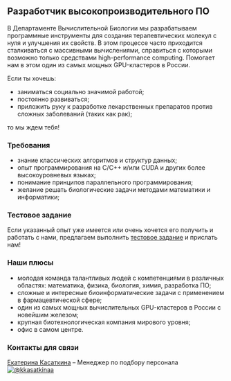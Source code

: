 ## Разработчик высокопроизводительного ПО

В Департаменте Вычислительной Биологии мы разрабатываем программные инструменты для создания терапевтических молекул с нуля и улучшения их свойств. В этом процессе часто приходится сталкиваться с массивными вычислениями, справиться с которыми возможно только средствами high-performance computing. Помогает нам в этом один из самых мощных GPU-кластеров в России.

Если ты хочешь:
- заниматься социально значимой работой;
- постоянно развиваться;
- приложить руку к разработке лекарственных препаратов против сложных заболеваний (таких как рак);
 
 то мы ждем тебя!

### Требования
- знание классических алгоритмов и структур данных;
- опыт программирования на C/C++ и/или CUDA и других более высокоуровневых языках;
- понимание принципов параллельного программирования;
- желание решать биологические задачи методами математики и информатики;

<!---
### Будет плюсом
- опыт разработки высокопроизводительного кода под GPU или другие архитектуры;
- опыт анализа производительности и низкоуровневой оптимизации кода;
- опыт применения других HPC-технологий: OpenCL/OpenACC/OpenMP/MPI;
- опыт разработки научного ПО;
- понимание современных проблем и задач биоинформатики;
-->

### Тестовое задание
Если указанный опыт уже имеется или очень хочется его получить и работать с нами, предлагаем выполнить [тестовое задание](/tests/bioinf-dev.md) и прислать нам!

### Наши плюсы
- молодая команда талантливых людей с компетенциями в различных областях: математика, физика, биология, химия, разработка ПО;
- сложные и интересные биоинформатические задачи с применением в фармацевтической сфере;
- один из самых мощных вычислительных GPU-кластеров в России с новейшим железом;
- крупная биотехнологическая компания мирового уровня;
- офис в самом центре.

### Контакты для связи
[Екатерина Касаткина](mailto:kasatkinaev@biocad.ru) – Менеджер по подбору персонала [ ![@kkasatkinaa](/img/telegram.png) ](https://t.me/kkasatkinaa)
